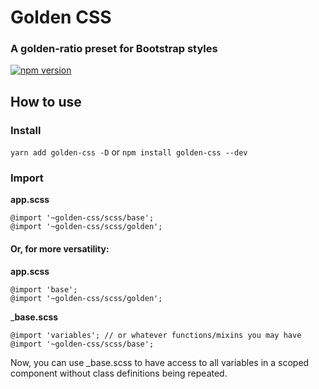 # Golden CSS
### A golden-ratio preset for Bootstrap styles

[![npm version](https://badge.fury.io/js/golden-css.svg)](https://badge.fury.io/js/golden-css)

## How to use

### Install
`yarn add golden-css -D` or `npm install golden-css --dev`

### Import
__app.scss__
```
@import '~golden-css/scss/base';
@import '~golden-css/scss/golden';
```

#### Or, for more versatility:

__app.scss__
```
@import 'base';
@import '~golden-css/scss/golden';
```

___base.scss__
```
@import 'variables'; // or whatever functions/mixins you may have
@import '~golden-css/scss/base';
```

Now, you can use _base.scss to have access to all variables in a scoped component without class definitions being repeated.

